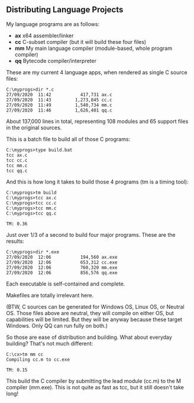 ## Distributing Language Projects

My language programs are as follows:

* **ax** x64 assembler/linker
* **cc** C-subset compiler (but it will build these four files)
* **mm** My main language compiler (module-based, whole program compiler)
* **qq** Bytecode compiler/interpreter

These are my current 4 language apps, when rendered as single C source files:
````
C:\myprogs>dir *.c
27/09/2020  11:42           417,731 ax.c
27/09/2020  11:43         1,273,845 cc.c
27/09/2020  11:49         1,540,734 mm.c
27/09/2020  11:46         1,626,401 qq.c
````

About 137,000 lines in total, representing 108 modules and 65 support files in the original sources.

This is a batch file to build all of those C programs:
````
C:\myprogs>type build.bat
tcc ax.c
tcc cc.c
tcc mm.c
tcc qq.c
````

And this is how long it takes to build those 4 programs (tm is a timing tool):
````
C:\myprogs>tm build
C:\myprogs>tcc ax.c
C:\myprogs>tcc cc.c
C:\myprogs>tcc mm.c
C:\myprogs>tcc qq.c

TM: 0.36
````
Just over 1/3 of a second to build four major programs. These are the results:
````
C:\myprogs>dir *.exe
27/09/2020  12:06           194,560 ax.exe
27/09/2020  12:06           653,312 cc.exe
27/09/2020  12:06           760,320 mm.exe
27/09/2020  12:06           856,576 qq.exe
````

Each executable is self-contained and complete.

Makefiles are totally irrelevant here.

(BTW, C sources can be generated for Windows OS, Linux OS, or Neutral OS. Those files above are neutral, they will compile on either OS, but capabilities will be limited. But they will be anyway because these target Windows. Only QQ can run fully on both.)

So those are ease of distribution and building. What about everyday building? That's not much different:
````
C:\cx>tm mm cc
Compiling cc.m to cc.exe

TM: 0.15
````
This build the C compiler by submitting the lead module (cc.m) to the M compiler (mm.exe). This is not quite as fast as tcc, but it still doesn't take long!
